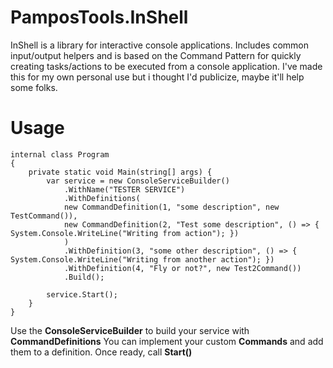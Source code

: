 # PamposTools.InShell

InShell is a library for interactive console applications. Includes common input/output helpers and is based on the Command Pattern for quickly creating tasks/actions to be executed from a console application.
I've made this for my own personal use but i thought I'd publicize, maybe it'll help some folks.


# Usage

    internal class Program
    {
        private static void Main(string[] args) {
            var service = new ConsoleServiceBuilder()
                .WithName("TESTER SERVICE")
                .WithDefinitions(
                new CommandDefinition(1, "some description", new TestCommand()),
                new CommandDefinition(2, "Test some description", () => { System.Console.WriteLine("Writing from action"); })
                )
                .WithDefinition(3, "some other description", () => { System.Console.WriteLine("Writing from another action"); })
                .WithDefinition(4, "Fly or not?", new Test2Command())
                .Build();

            service.Start();
        }
    }

Use the **ConsoleServiceBuilder** to build your service with **CommandDefinitions**
You can implement your custom **Commands** and add them to a definition.
Once ready, call **Start()**
